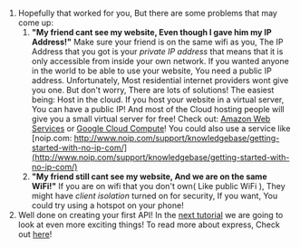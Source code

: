 1. Hopefully that worked for you, But there are some problems that may come up:
   1. **"My friend cant see my website, Even though I gave him my IP Address!"** Make sure your friend is on the same wifi as you, The IP Address that you got is your _private IP address_ that means that it is only accessible from inside your own network. If you wanted anyone in the world to be able to use your website, You need a public IP address. Unfortunately, Most residential internet providers wont give you one. But don't worry, There are lots of solutions! The easiest being: Host in the cloud. If you host your website in a virtual server, You can have a public IP! And most of the Cloud hosting people will give you a small virtual server for free! Check out: [Amazon Web Services](https://aws.amazon.com/ec2/) or [Google Cloud Compute](https://cloud.google.com/compute/)! You could also use a service like [noip.com: http://www.noip.com/support/knowledgebase/getting-started-with-no-ip-com/](http://www.noip.com/support/knowledgebase/getting-started-with-no-ip-com/)
   2. **"My friend still cant see my website, And we are on the same WiFi!"** If you are on wifi that you don't own\( Like public WiFi \), They might have _client isolation_ turned on for security, If you want, You could try using a hotspot on your phone!
2. Well done on creating your first API! In the [next tutorial](https://coderdojo.gitbooks.io/intermediate-nodejs-sushi/content/en/) we are going to look at even more exciting things! To read more about express, Check out [here](https://expressjs.com/)!



